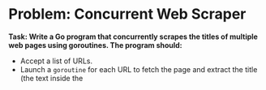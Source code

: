 # Problem: Concurrent Web Scraper
**Task: Write a Go program that concurrently scrapes the titles of multiple web pages using goroutines. The program should:** 
- Accept a list of URLs.
- Launch a `goroutine` for each URL to fetch the page and extract the title (the text inside the <title> tag).
- Collect the titles in a shared slice, ensuring thread safety with a `sync.Mutex`.
- Use a `sync.WaitGroup` to wait for all goroutines to complete.
- Print the list of titles once all pages have been scraped.

## Requirements
- **Concurrency:** Use goroutines to fetch and process each URL concurrently.
- **Synchronization:** Protect the shared slice of titles with a sync.Mutex to avoid race conditions.
- **Completion:** Use a sync.WaitGroup to ensure the main function waits for all goroutines to finish.
- **Error Handling:** Gracefully handle errors (e.g., invalid URLs, network issues, or missing <title> tags) by including error messages in the output.

### Example Input
Use the following URLs to test your program:
- "https://golang.org"
- "https://example.com"
- "https://nonexistent-site.xyz" (for error handling)
Expected Output
```
Titles:
- The Go Programming Language
- Example Domain
- Error scraping https://nonexistent-site.xyz: Get "https://nonexistent-site.xyz": dial tcp: lookup nonexistent-site.xyz: no such host
```
### Output - 
<img width="968" alt="Screenshot 2025-03-09 at 9 32 52 PM" src="https://github.com/user-attachments/assets/652f5ee8-21a0-4f5a-8fa6-b719fd44774c" />


